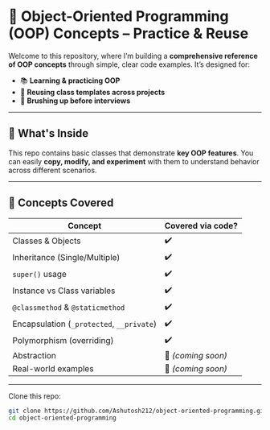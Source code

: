 # 🧩 Object-Oriented Programming (OOP) Concepts – Practice & Reuse

Welcome to this repository, where I’m building a **comprehensive reference of OOP concepts** through simple, clear code examples. It’s designed for:

- 📚 **Learning & practicing OOP**
- 🔁 **Reusing class templates across projects**
- 💼 **Brushing up before interviews**

---

## 📌 What's Inside

This repo contains basic classes that demonstrate **key OOP features**. You can easily **copy, modify, and experiment** with them to understand behavior across different scenarios.

---

## 🧠 Concepts Covered

| Concept             | Covered via code? |
|---------------------|------------------|
|  Classes & Objects         | ✔️ |
|  Inheritance (Single/Multiple) | ✔️ |
|  `super()` usage            | ✔️ |
|  Instance vs Class variables | ✔️ |
|  `@classmethod` & `@staticmethod` | ✔️ |
|  Encapsulation (`_protected`, `__private`) | ✔️ |
|  Polymorphism (overriding) | ✔️ |
|  Abstraction  | 🔄 *(coming soon)* |
|  Real-world examples | 🔄 *(coming soon)* |

---
Clone this repo:
   ```bash
   git clone https://github.com/Ashutosh212/object-oriented-programming.git
   cd object-oriented-programming
  ```
